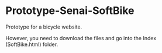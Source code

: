 # Prototype-Senai-SoftBike
Prototype for a bicycle website.

However, you need to download the files and go into the Index (SoftBike.html) folder.

